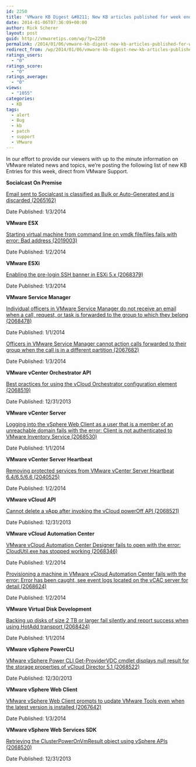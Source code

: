 ```yaml
---
id: 2250
title: 'VMware KB Digest &#8211; New KB articles published for week ending 1/4/14'
date: 2014-01-06T07:36:09+00:00
author: Rick Scherer
layout: post
guid: http://vmwaretips.com/wp/?p=2250
permalink: /2014/01/06/vmware-kb-digest-new-kb-articles-published-for-week-ending-1414/
redirect_from: /wp/2014/01/06/vmware-kb-digest-new-kb-articles-published-for-week-ending-1414/
ratings_users:
  - "0"
ratings_score:
  - "0"
ratings_average:
  - "0"
views:
  - "1055"
categories:
  - KB
tags:
  - alert
  - Bug
  - kb
  - patch
  - support
  - VMware
---
```

In our effort to provide our viewers with up to the minute information on VMware related news and topics, we&#8217;re posting the following list of new KB Entries for this week, direct from VMware Support.

<!--more-->

**Socialcast On Premise**
  
[Email sent to Socialcast is classified as Bulk or Auto-Generated and is discarded (2065162)](http://kb.vmware.com/kb/2065162)
  
Date Published: 1/3/2014

**VMware ESX**
  
[Starting virtual machine from command line on vmdk file/files fails with error: Bad address (2019003)](http://kb.vmware.com/kb/2019003)
  
Date Published: 1/2/2014

**VMware ESXi**
  
[Enabling the pre-login SSH banner in ESXi 5.x (2068379)](http://kb.vmware.com/kb/2068379)
  
Date Published: 1/3/2014

**VMware Service Manager**
  
[Individual officers in VMware Service Manager do not receive an email when a call, request, or task is forwarded to the group to which they belong (2068478)](http://kb.vmware.com/kb/2068478)
  
Date Published: 1/1/2014
  
[Officers in VMware Service Manager cannot action calls forwarded to their group when the call is in a different partition (2067682)](http://kb.vmware.com/kb/2067682)
  
Date Published: 1/3/2014

**VMware vCenter Orchestrator API**
  
[Best practices for using the vCloud Orchestrator configuration element (2068519)](http://kb.vmware.com/kb/2068519)
  
Date Published: 12/31/2013

**VMware vCenter Server**
  
[Logging into the vSphere Web Client as a user that is a member of an unreachable domain fails with the error: Client is not authenticated to VMware Inventory Service (2068530)](http://kb.vmware.com/kb/2068530)
  
Date Published: 1/1/2014

**VMware vCenter Server Heartbeat**
  
[Removing protected services from VMware vCenter Server Heartbeat 6.4/6.5/6.6 (2040525)](http://kb.vmware.com/kb/2040525)
  
Date Published: 1/2/2014

**VMware vCloud API**
  
[Cannot delete a vApp after invoking the vCloud powerOff API (2068521)](http://kb.vmware.com/kb/2068521)
  
Date Published: 12/31/2013

**VMware vCloud Automation Center**
  
[VMware vCloud Automation Center Designer fails to open with the error: CloudUtil.exe has stopped working (2068346)](http://kb.vmware.com/kb/2068346)
  
Date Published: 1/2/2014
  
[Provisioning a machine in VMware vCloud Automation Center fails with the error: Error has been caught, see event logs located on the vCAC server for detail (2068624)](http://kb.vmware.com/kb/2068624)
  
Date Published: 1/2/2014

**VMware Virtual Disk Development**
  
[Backing up disks of size 2 TB or larger fail silently and report success when using HotAdd transport (2068424)](http://kb.vmware.com/kb/2068424)
  
Date Published: 1/1/2014

**VMware vSphere PowerCLI**
  
[VMware vSphere Power CLI Get-ProviderVDC cmdlet displays null result for the storage properties of vCloud Director 5.1 (2068522)](http://kb.vmware.com/kb/2068522)
  
Date Published: 12/30/2013

**VMware vSphere Web Client**
  
[VMware vSphere Web Client prompts to update VMware Tools even when the latest version is installed (2067642)](http://kb.vmware.com/kb/2067642)
  
Date Published: 1/3/2014

**VMware vSphere Web Services SDK**
  
[Retrieving the ClusterPowerOnVmResult object using vSphere APIs (2068520)](http://kb.vmware.com/kb/2068520)
  
Date Published: 12/31/2013
